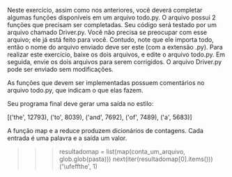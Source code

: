Neste exercício, assim como nos anteriores, você deverá completar algumas funções disponíveis em um arquivo todo.py. O arquivo possui 2 funções que precisam ser completadas. Seu código será testado por um arquivo chamado Driver.py. Você não precisa se preocupar com esse arquivo; ele já está feito para você. Contudo, note que ele importa todo, então o nome do arquivo enviado deve ser este (com a extensão .py). Para realizar este exercício, baixe os dois arquivos, e edite o arquivo todo.py. Em seguida, envie os dois arquivos para serem corrigidos. O arquivo Driver.py pode ser enviado sem modificações.

As funções que devem ser implementadas possuem comentários no arquivo todo.py, que indicam o que elas fazem.

Seu programa final deve gerar uma saída no estilo:

[('the', 12793), ('to', 8039), ('and', 7692), ('of', 7489), ('a', 5683)]

A função map e a reduce produzem dicionários de contagens. Cada entrada é uma palavra e a saída um valor.

>>> resultadomap = list(map(conta_um_arquivo, glob.glob(pasta)))
>>> next(iter(resultadomap[0].items()))
('\ufeffthe', 1)
